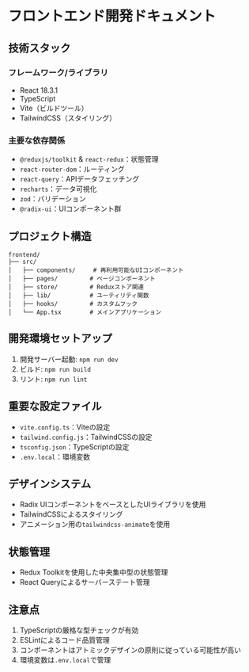 # フロントエンド開発ドキュメント

## 技術スタック
### フレームワーク/ライブラリ
- React 18.3.1
- TypeScript
- Vite（ビルドツール）
- TailwindCSS（スタイリング）

### 主要な依存関係
- `@reduxjs/toolkit` & `react-redux`：状態管理
- `react-router-dom`：ルーティング
- `react-query`：APIデータフェッチング
- `recharts`：データ可視化
- `zod`：バリデーション
- `@radix-ui`：UIコンポーネント群

## プロジェクト構造
```
frontend/
├── src/
│   ├── components/     # 再利用可能なUIコンポーネント
│   ├── pages/         # ページコンポーネント
│   ├── store/         # Reduxストア関連
│   ├── lib/           # ユーティリティ関数
│   ├── hooks/         # カスタムフック
│   └── App.tsx        # メインアプリケーション
```

## 開発環境セットアップ
1. 開発サーバー起動: `npm run dev`
2. ビルド: `npm run build`
3. リント: `npm run lint`

## 重要な設定ファイル
- `vite.config.ts`：Viteの設定
- `tailwind.config.js`：TailwindCSSの設定
- `tsconfig.json`：TypeScriptの設定
- `.env.local`：環境変数

## デザインシステム
- Radix UIコンポーネントをベースとしたUIライブラリを使用
- TailwindCSSによるスタイリング
- アニメーション用の`tailwindcss-animate`を使用

## 状態管理
- Redux Toolkitを使用した中央集中型の状態管理
- React Queryによるサーバーステート管理

## 注意点
1. TypeScriptの厳格な型チェックが有効
2. ESLintによるコード品質管理
3. コンポーネントはアトミックデザインの原則に従っている可能性が高い
4. 環境変数は`.env.local`で管理